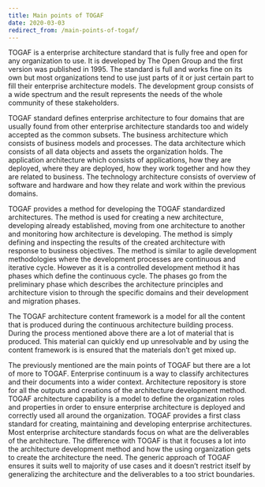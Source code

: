 ```yaml
---
title: Main points of TOGAF
date: 2020-03-03
redirect_from: /main-points-of-togaf/
---
```

TOGAF is a enterprise architecture standard that is fully free and open for any organization to use. It is developed by The Open Group and the first version was published in 1995. The standard is full and works fine on its own but most organizations tend to use just parts of it or just certain part to fill their enterprise architecture models. The development group consists of a wide spectrum and the result represents the needs of the whole community of these stakeholders.

TOGAF standard defines enterprise architecture to four domains that are usually found from other enterprise architecture standards too and widely accepted as the common subsets. The business architecture which consists of business models and processes. The data architecture which consists of all data objects and assets the organization holds. The application architecture which consists of applications, how they are deployed, where they are deployed, how they work together and how they are related to business. The technology architecture consists of overview of software and hardware and how they relate and work within the previous domains.

TOGAF provides a method for developing the TOGAF standardized architectures. The method is used for creating a new architecture, developing already established, moving from one architecture to another and monitoring how architecture is developing. The method is simply defining and inspecting the results of the created architecture with response to business objectives. The method is similar to agile development methodologies where the development processes are continuous and iterative cycle. However as it is a controlled development method it has phases which define the continuous cycle. The phases go from the preliminary phase which describes the architecture principles and architecture vision to through the specific domains and their development and migration phases.

The TOGAF architecture content framework is a model for all the content that is produced during the continuous architecture building process. During the process mentioned above there are a lot of material that is produced. This material can quickly end up unresolvable and by using the content framework is is ensured that the materials don’t get mixed up.

The previously mentioned are the main points of TOGAF but there are a lot of more to TOGAF. Enterprise continuum is a way to classify architectures and their documents into a wider context. Architecture repository is store for all the outputs and creations of the architecture development method. TOGAF architecture capability is a model to define the organization roles and properties in order to ensure enterprise architecture is deployed and correctly used all around the organization. TOGAF provides a first class standard for creating, maintaining and developing enterprise architectures. Most enterprise architecture standards focus on what are the deliverables of the architecture. The difference with TOGAF is that it focuses a lot into the architecture development method and how the using organization gets to create the architecture the need. The generic approach of TOGAF ensures it suits well to majority of use cases and it doesn’t restrict itself by generalizing the architecture and the deliverables to a too strict boundaries.